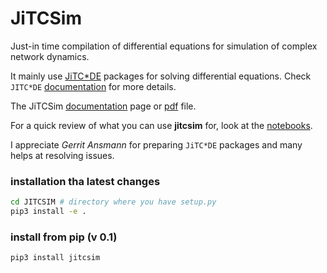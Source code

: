 # JiTCSim

Just-in time compilation of differential equations for simulation of complex network dynamics.

It mainly use [JiTC*DE](https://github.com/neurophysik/jitcode) packages for solving differential equations.
Check `JITC*DE` [documentation](https://jitcode.readthedocs.io/en/latest/) for more details.


The JiTCSim [documentation](https://ziaeemehr.github.io/JITCSIM/) page or [pdf](https://github.com/Ziaeemehr/JITCSIM/raw/master/docs/jitcsim.pdf) file. 

For a quick review of what you can use **jitcsim** for, look at the [notebooks](https://github.com/Ziaeemehr/JITCSIM/tree/master/jitcsim/examples/notebooks).

I appreciate *Gerrit Ansmann* for preparing `JiTC*DE` packages and many helps at resolving issues.


### installation tha latest changes

```sh
cd JITCSIM # directory where you have setup.py
pip3 install -e .
```

### install from pip (v 0.1)
```sh
pip3 install jitcsim
```

